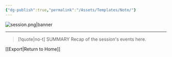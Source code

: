 ```yaml
---
{"dg-publish":true,"permalink":"/Assets/Templates/Note/"}
---
```



![session.png|banner](/img/user/Assets/Images/Session.png)


___

> [!quote|no-t] SUMMARY
>Recap of the session's events here.


[[Export\|Return to Home]]